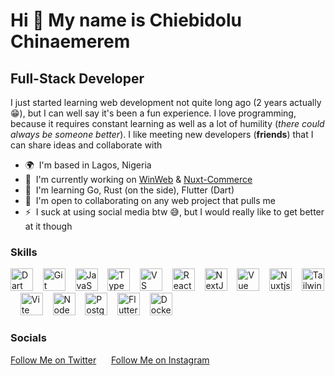 Hi 👋 My name is Chiebidolu Chinaemerem
=======================================

Full-Stack Developer
--------------------

I just started learning web development not quite long ago (2 years actually 😁), but I can well say it's been a fun experience. I love programming, because it requires constant learning as well as a lot of humility (*there could always be someone better*). I like meeting new developers (**friends**) that I can share ideas and collaborate with

* 🌍  I'm based in Lagos, Nigeria
* 🚀  I'm currently working on [WinWeb](http://winweb.vercel.app/) & [Nuxt-Commerce](https://github.com/chibx/nuxt-commerce)
* 🧠  I'm learning Go, Rust (on the side), Flutter (Dart)
* 🤝  I'm open to collaborating on any web project that pulls me
* ⚡  I suck at using social media btw 😅, but I would really like to get better at it though

### Skills


<p align="left">
<a href="https://dart.dev/" target="_blank" rel="noreferrer"><img src="https://raw.githubusercontent.com/danielcranney/readme-generator/main/public/icons/skills/dart-colored.svg" width="36" height="36" alt="Dart" /></a>&nbsp;&nbsp;&nbsp;
<a href="https://git-scm.com/" target="_blank" rel="noreferrer"><img src="https://raw.githubusercontent.com/danielcranney/readme-generator/main/public/icons/skills/git-colored.svg" width="36" height="36" alt="Git" /></a>&nbsp;&nbsp;&nbsp;
<!-- <a href="https://go.dev/doc/" target="_blank" rel="noreferrer"><img src="https://raw.githubusercontent.com/danielcranney/readme-generator/main/public/icons/skills/go-colored.svg" width="36" height="36" alt="Go" /></a>&nbsp;&nbsp;&nbsp; -->
<a href="https://developer.mozilla.org/en-US/docs/Web/JavaScript" target="_blank" rel="noreferrer"><img src="https://raw.githubusercontent.com/danielcranney/readme-generator/main/public/icons/skills/javascript-colored.svg" width="36" height="36" alt="JavaScript" /></a>&nbsp;&nbsp;&nbsp;
<!-- <a href="https://www.rust-lang.org/" target="_blank" rel="noreferrer"><img src="https://raw.githubusercontent.com/danielcranney/readme-generator/main/public/icons/skills/rust-colored.svg" width="36" height="36" alt="Rust" /></a>&nbsp;&nbsp;&nbsp; -->
<a href="https://www.typescriptlang.org/" target="_blank" rel="noreferrer"><img src="https://raw.githubusercontent.com/danielcranney/readme-generator/main/public/icons/skills/typescript-colored.svg" width="36" height="36" alt="TypeScript" /></a>&nbsp;&nbsp;&nbsp;
<a href="https://code.visualstudio.com/" target="_blank" rel="noreferrer"><img src="https://raw.githubusercontent.com/danielcranney/readme-generator/main/public/icons/skills/visualstudiocode.svg" width="36" height="36" alt="VS Code" /></a>&nbsp;&nbsp;&nbsp;
<a href="https://react.dev/" target="_blank" rel="noreferrer"><img src="https://raw.githubusercontent.com/danielcranney/readme-generator/main/public/icons/skills/react-colored.svg" width="36" height="36" alt="React" /></a>&nbsp;&nbsp;&nbsp;
<a href="https://nextjs.org/docs" target="_blank" rel="noreferrer"><img src="https://raw.githubusercontent.com/danielcranney/readme-generator/main/public/icons/skills/nextjs-colored.svg" width="36" height="36" alt="NextJs" /></a>&nbsp;&nbsp;&nbsp;
<a href="https://vuejs.org/" target="_blank" rel="noreferrer"><img src="https://raw.githubusercontent.com/danielcranney/readme-generator/main/public/icons/skills/vuejs-colored.svg" width="36" height="36" alt="Vue" /></a>&nbsp;&nbsp;&nbsp;
<a href="https://nuxt.com/" target="_blank" rel="noreferrer"><img src="https://raw.githubusercontent.com/danielcranney/readme-generator/main/public/icons/skills/nuxtjs-colored.svg" width="36" height="36" alt="Nuxtjs" /></a>&nbsp;&nbsp;&nbsp;
<!-- <a href="https://www.w3.org/TR/CSS/#css" target="_blank" rel="noreferrer"><img src="https://raw.githubusercontent.com/danielcranney/readme-generator/main/public/icons/skills/css3-colored.svg" width="36" height="36" alt="CSS3" /></a>&nbsp;&nbsp;&nbsp; &nbsp;&nbsp;&nbsp; -->
<a href="https://tailwindcss.com/" target= "_blank" rel= "noreferrer"><img src= "https://raw.githubusercontent.com/danielcranney/readme-generator/main/public/icons/skills/tailwindcss-colored.svg" width= "36" height="36"alt="TailwindCSS" /></a>&nbsp;&nbsp;&nbsp;
<a href="https://vitejs.dev/" target= "_blank" rel= "noreferrer"><img src= "https://raw.githubusercontent.com/danielcranney/readme-generator/main/public/icons/skills/vite-colored.svg"nwidth= "36" height= "36" alt="Vite"/></a>&nbsp;&nbsp;&nbsp;
<a href="https://nodejs.org/en/" target= "_blank" rel= "noreferrer"> <img src=  "https://raw.githubusercontent.com/danielcranney/readme-generator/main/public/icons/skills/nodejs-colored.svg" width="36" height="36"  alt="NodeJS"/></a>&nbsp;&nbsp;&nbsp; 
<a href="https://www.postgresql.org/" target="_blank "rel="noreferrer"><img src="https://raw.githubusercontent.com/danielcranney/readme-generator/main/public/icons/skills/postgresql-colored.svg" width="36" height="36" alt="PostgreSQL"/></a>&nbsp;&nbsp;&nbsp;
<a href="https://flutter.dev/" target="_blank "rel="noreferrer"><img src="https://raw.githubusercontent.com/danielcranney/readme-generator/main/public/icons/skills/flutter-colored.svg" width="36" height="36" alt="Flutter"/></a>&nbsp;&nbsp;&nbsp;
<a href="https://www.docker.com/" target="_blank" rel="noreferrer"><img src ="https://raw.githubusercontent.com/danielcranney/readme-generator/main/public/icons/skills/docker-colored.svg" width ="36" height="36" alt ="Docker"/></a> &nbsp;&nbsp;&nbsp;
</p>


### Socials

[Follow Me on Twitter](https://x.com/chiebidolu06) &nbsp;&nbsp;&nbsp;&nbsp; [Follow Me on Instagram](https://www.instagram.com/chiebidoluchinaemerem) &nbsp;&nbsp;
